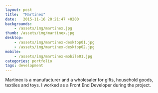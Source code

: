 ```yaml
---
layout: post
title:  "Martinex"
date:   2015-11-16 20:21:47 +0200
backgrounds:
    - /assets/img/martinex.jpg
thumb: /assets/img/martinex.jpg
desktop:
    - /assets/img/martinex-desktop01.jpg
    - /assets/img/martinex-desktop02.jpg
mobile:
    - /assets/img/martinex-mobile01.jpg
categories: portfolio
tags: development
---
```

Martinex is a manufacturer and a wholesaler for gifts, household goods, textiles and toys. I worked as a Front End Developer during the project.